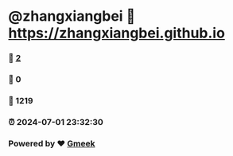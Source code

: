 # @zhangxiangbei :link: https://zhangxiangbei.github.io 
### :page_facing_up: [2](https://zhangxiangbei.github.io/tag.html) 
### :speech_balloon: 0 
### :hibiscus: 1219 
### :alarm_clock: 2024-07-01 23:32:30 
### Powered by :heart: [Gmeek](https://github.com/Meekdai/Gmeek)

